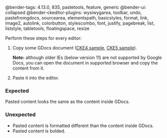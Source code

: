 @bender-tags: 4.13.0, 835, pastetools, feature, generic
@bender-ui: collapsed
@bender-ckeditor-plugins: wysiwygarea, toolbar, undo, pastefromgdocs, sourcearea, elementspath, basicstyles, format, link, image2, autolink, colorbutton, stylescombo, font, justify, pagebreak, list, liststyle, tabletools, floatingspace, resize

Perform these steps for every editor:

1. Copy some GDocs document (<a href="https://docs.google.com/document/d/14AzrpfBqjAVDCpVAGdOusz2QE8rFR48-dgLMryFm024/edit" target="_blank">CKE4 sample</a>, <a href="https://docs.google.com/document/d/1a9YzJidjxRPrxY9BL4ZReNFkPAgd_ItnZoFxcjSiJ4U/edit" target="_blank">CKE5 sample</a>).

	**Note:** although older IEs (below version 11) are not supported by Google Docs, you can open the document in supported browser and copy the content from it.
2. Paste it into the editor.

### Expected

Pasted content looks the same as the content inside GDocs.

### Unexpected

* Pasted content is formatted different than the content inside GDocs.
* Pasted content is bolded.
